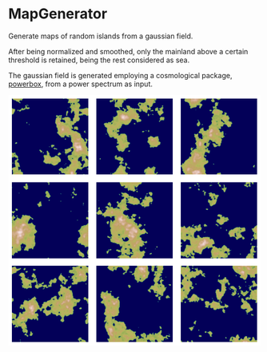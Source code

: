 # MapGenerator

Generate maps of random islands from a gaussian field.

After being normalized and smoothed, only the mainland above a certain threshold is retained,
being the rest considered as sea.

The gaussian field is generated employing a cosmological package, [powerbox](https://powerbox.readthedocs.io/en/latest/index.html), from a power spectrum as input.

![An example of randomly generated islands](/images/gridmap_noise_gauss_threshold_0.6_sigma_5.0.png)